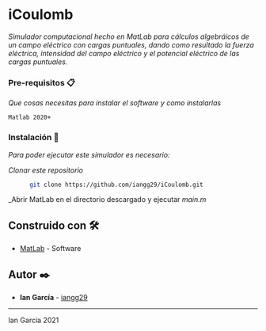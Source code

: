 # iCoulomb

_Simulador computacional hecho en MatLab para cálculos algebráicos de un campo eléctrico con cargas puntuales, dando como resultado la fuerza eléctrica, intensidad del campo eléctrico y el potencial eléctrico de las cargas puntuales._


### Pre-requisitos 📋

_Que cosas necesitas para instalar el software y como instalarlas_

```
Matlab 2020+ 
```

### Instalación 🔧

_Para poder ejecutar este simulador es necesario:_

_Clonar este repositorio_

```sh
      git clone https://github.com/iangg29/iCoulomb.git
```

_Abrir MatLab en el directorio descargado y ejecutar *main.m*

## Construido con 🛠️

* [MatLab](https://www.mathworks.com/products/matlab.html) - Software

## Autor ✒️

* **Ian García** - [iangg29](https://github.com/iangg29)

---
Ian García 2021
